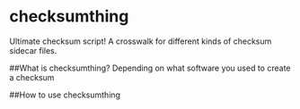 # checksumthing
Ultimate checksum script! A crosswalk for different kinds of checksum sidecar files.

##What is checksumthing?
Depending on what software you used to create a checksum 

##How to use checksumthing
